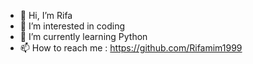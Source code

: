 - 👋 Hi, I’m Rifa
- 👀 I’m interested in coding
- 🌱 I’m currently learning Python
- 📫 How to reach me : https://github.com/Rifamim1999

<!---
Rifamim1999/Rifamim1999 is a ✨ special ✨ repository because its `README.md` (this file) appears on your GitHub profile.
You can click the Preview link to take a look at your changes.
--->

